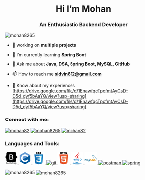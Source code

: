 <h1 align="center">Hi I'm Mohan</h1>
<h3 align="center">An Enthusiastic Backend Developer</h3>

<p align="left"> <img src="https://komarev.com/ghpvc/?username=mohan8265&label=Profile%20views&color=0e75b6&style=flat" alt="mohan8265" /> </p>

- 🔭 working on **multiple projects**

- 🌱 I’m currently learning **Spring Boot**

- 💬 Ask me about **Java, DSA, Spring Boot, MySQL, GitHub**

- 📫 How to reach me **sidvin612@gmail.com**

- 📄 Know about my experiences [https://drive.google.com/file/d/1EnawfqcTpcfmtAyCsD-D5d_dyf5bAaYQ/view?usp=sharing](https://drive.google.com/file/d/1EnawfqcTpcfmtAyCsD-D5d_dyf5bAaYQ/view?usp=sharing)

<h3 align="left">Connect with me:</h3>
<p align="left">
<a href="https://linkedin.com/in/mohan82" target="blank"><img align="center" src="https://raw.githubusercontent.com/rahuldkjain/github-profile-readme-generator/master/src/images/icons/Social/linked-in-alt.svg" alt="mohan82" height="30" width="40" /></a>
<a href="https://www.hackerrank.com/mohan8265" target="blank"><img align="center" src="https://raw.githubusercontent.com/rahuldkjain/github-profile-readme-generator/master/src/images/icons/Social/hackerrank.svg" alt="mohan8265" height="30" width="40" /></a>
<a href="https://www.leetcode.com/mohan82" target="blank"><img align="center" src="https://raw.githubusercontent.com/rahuldkjain/github-profile-readme-generator/master/src/images/icons/Social/leet-code.svg" alt="mohan82" height="30" width="40" /></a>
</p>

<h3 align="left">Languages and Tools:</h3>
<p align="left"> <a href="https://getbootstrap.com" target="_blank" rel="noreferrer"> <img src="https://raw.githubusercontent.com/devicons/devicon/master/icons/bootstrap/bootstrap-plain-wordmark.svg" alt="bootstrap" width="40" height="40"/> </a> <a href="https://www.cprogramming.com/" target="_blank" rel="noreferrer"> <img src="https://raw.githubusercontent.com/devicons/devicon/master/icons/c/c-original.svg" alt="c" width="40" height="40"/> </a> <a href="https://www.w3schools.com/css/" target="_blank" rel="noreferrer"> <img src="https://raw.githubusercontent.com/devicons/devicon/master/icons/css3/css3-original-wordmark.svg" alt="css3" width="40" height="40"/> </a> <a href="https://git-scm.com/" target="_blank" rel="noreferrer"> <img src="https://www.vectorlogo.zone/logos/git-scm/git-scm-icon.svg" alt="git" width="40" height="40"/> </a> <a href="https://www.w3.org/html/" target="_blank" rel="noreferrer"> <img src="https://raw.githubusercontent.com/devicons/devicon/master/icons/html5/html5-original-wordmark.svg" alt="html5" width="40" height="40"/> </a> <a href="https://www.java.com" target="_blank" rel="noreferrer"> <img src="https://raw.githubusercontent.com/devicons/devicon/master/icons/java/java-original.svg" alt="java" width="40" height="40"/> </a> <a href="https://www.mysql.com/" target="_blank" rel="noreferrer"> <img src="https://raw.githubusercontent.com/devicons/devicon/master/icons/mysql/mysql-original-wordmark.svg" alt="mysql" width="40" height="40"/> </a> <a href="https://postman.com" target="_blank" rel="noreferrer"> <img src="https://www.vectorlogo.zone/logos/getpostman/getpostman-icon.svg" alt="postman" width="40" height="40"/> </a> <a href="https://spring.io/" target="_blank" rel="noreferrer"> <img src="https://www.vectorlogo.zone/logos/springio/springio-icon.svg" alt="spring" width="40" height="40"/> </a> </p>

<p><img align="left" src="https://github-readme-stats.vercel.app/api/top-langs?username=mohan8265&show_icons=true&locale=en&layout=compact" alt="mohan8265" /></p>

<p>&nbsp;<img align="center" src="https://github-readme-stats.vercel.app/api?username=mohan8265&show_icons=true&locale=en" alt="mohan8265" /></p>
